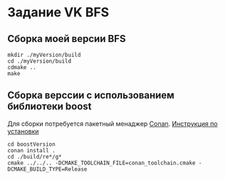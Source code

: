 # Задание VK BFS

## Сборка моей версии BFS

```
mkdir ./myVersion/build
cd ./myVersion/build
cdmake ..
make
```

## Сборка верссии с использованием библиотеки boost

Для сборки потребуется пакетный менаджер [Conan](https://conan.io/).
[Инструкция по установки](https://docs.conan.io/2/installation.html)

```
cd boostVersion
conan install .
cd ./build/re*/g*  
cmake ../../.. -DCMAKE_TOOLCHAIN_FILE=conan_toolchain.cmake -DCMAKE_BUILD_TYPE=Release
```
